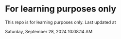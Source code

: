 # For learning purposes only
This repo is for learning purposes only.
Last updated at

Saturday, September 28, 2024 10:08:14 AM

